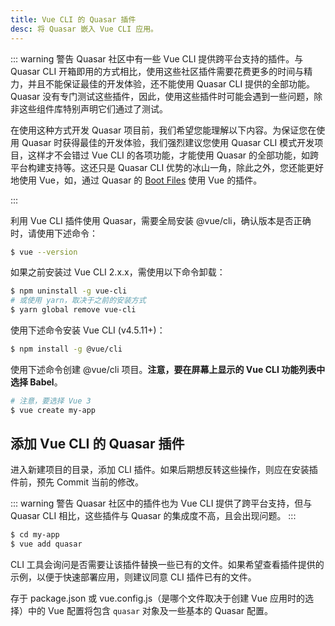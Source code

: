 ```yaml
---
title: Vue CLI 的 Quasar 插件
desc: 将 Quasar 嵌入 Vue CLI 应用。
---
```


::: warning 警告
Quasar 社区中有一些 Vue CLI 提供跨平台支持的插件。与 Quasar CLI 开箱即用的方式相比，使用这些社区插件需要花费更多的时间与精力，并且不能保证最佳的开发体验，还不能使用 Quasar CLI 提供的全部功能。Quasar 没有专门测试这些插件，因此，使用这些插件时可能会遇到一些问题，除非这些组件库特别声明它们通过了测试。

在使用这种方式开发 Quasar 项目前，我们希望您能理解以下内容。为保证您在使用 Quasar 时获得最佳的开发体验，我们强烈建议您使用 Quasar CLI 模式开发项目，这样才不会错过 Vue CLI 的各项功能，才能使用 Quasar 的全部功能，如跨平台构建支持等。这还只是 Quasar CLI 优势的冰山一角，除此之外，您还能更好地使用 Vue，如，通过 Quasar 的 [Boot Files](/quasar-cli/boot-files#Anatomy-of-an-boot-file) 使用 Vue 的插件。

:::

利用 Vue CLI 插件使用 Quasar，需要全局安装 @vue/cli，确认版本是否正确时，请使用下述命令：

```bash
$ vue --version
```

如果之前安装过 Vue CLI 2.x.x，需使用以下命令卸载：

```bash
$ npm uninstall -g vue-cli
# 或使用 yarn，取决于之前的安装方式
$ yarn global remove vue-cli
```

使用下述命令安装 Vue CLI (v4.5.11+)：

```bash
$ npm install -g @vue/cli
```

使用下述命令创建 @vue/cli 项目。**注意，要在屏幕上显示的 Vue CLI 功能列表中选择 Babel**。

```bash
# 注意，要选择 Vue 3
$ vue create my-app
```

## 添加 Vue CLI 的 Quasar 插件
进入新建项目的目录，添加 CLI 插件。如果后期想反转这些操作，则应在安装插件前，预先 Commit 当前的修改。

::: warning 警告
Quasar 社区中的插件也为 Vue CLI 提供了跨平台支持，但与 Quasar CLI 相比，这些插件与 Quasar 的集成度不高，且会出现问题。
:::

```bash
$ cd my-app
$ vue add quasar
```

CLI 工具会询问是否需要让该插件替换一些已有的文件。如果希望查看插件提供的示例，以便于快速部署应用，则建议同意 CLI 插件已有的文件。

存于 package.json 或 vue.config.js（是哪个文件取决于创建 Vue 应用时的选择）中的 Vue 配置将包含 `quasar` 对象及一些基本的 Quasar 配置。
